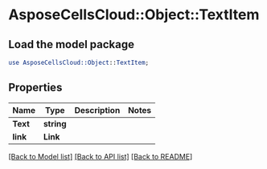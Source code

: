 # AsposeCellsCloud::Object::TextItem 

## Load the model package
```perl
use AsposeCellsCloud::Object::TextItem;
```

## Properties
Name | Type | Description | Notes
------------ | ------------- | ------------- | -------------
**Text** | **string** |  |
**link** | **Link** |  |  

[[Back to Model list]](../README.md#documentation-for-models) [[Back to API list]](../README.md#documentation-for-api-endpoints) [[Back to README]](../README.md)

